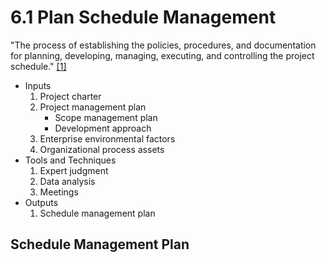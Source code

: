 # 6.1 Plan Schedule Management

"The process of establishing the policies, procedures, and documentation for
planning, developing, managing, executing, and controlling the project
schedule." [[1]](../home.md#references)

- Inputs
  1. Project charter
  2. Project management plan
     - Scope management plan
     - Development approach
  3. Enterprise environmental factors
  4. Organizational process assets
- Tools and Techniques
  1. Expert judgment
  2. Data analysis
  3. Meetings
- Outputs
  1. Schedule management plan

## Schedule Management Plan

